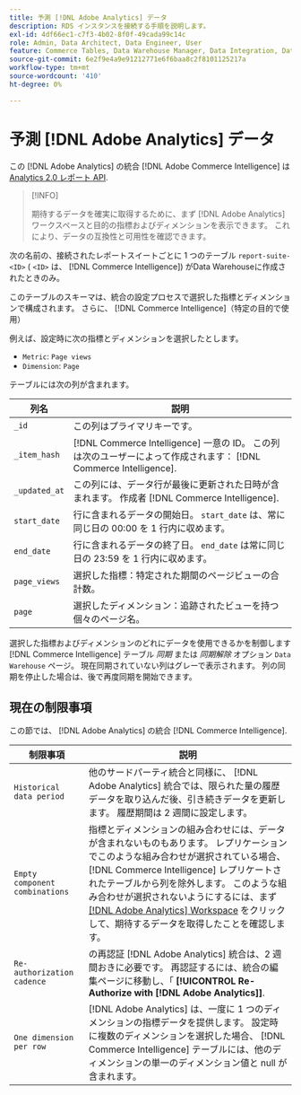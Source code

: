 ```yaml
---
title: 予測 [!DNL Adobe Analytics] データ
description: RDS インスタンスを接続する手順を説明します。
exl-id: 4df66ec1-c7f3-4b02-8f0f-49cada99c14c
role: Admin, Data Architect, Data Engineer, User
feature: Commerce Tables, Data Warehouse Manager, Data Integration, Data Import/Export
source-git-commit: 6e2f9e4a9e91212771e6f6baa8c2f8101125217a
workflow-type: tm+mt
source-wordcount: '410'
ht-degree: 0%

---
```


# 予測 [!DNL Adobe Analytics] データ

この [!DNL Adobe Analytics] の統合 [!DNL Adobe Commerce Intelligence] は [Analytics 2.0 レポート API](https://developer.adobe.com/analytics-apis/docs/2.0/#!AdobeDocs/analytics-2.0-apis/master/README.md).

>[!INFO]
>
>期待するデータを確実に取得するために、まず [!DNL Adobe Analytics] ワークスペースと目的の指標およびディメンションを表示できます。 これにより、データの互換性と可用性を確認できます。

次の名前の、接続されたレポートスイートごとに 1 つのテーブル `report-suite-<ID>` ( `<ID>` は、 [!DNL Commerce Intelligence]) がData Warehouseに作成されたときのみ。

このテーブルのスキーマは、統合の設定プロセスで選択した指標とディメンションで構成されます。 さらに、 [!DNL Commerce Intelligence]（特定の目的で使用）

例えば、設定時に次の指標とディメンションを選択したとします。
- `Metric`: `Page views`
- `Dimension`: `Page`

テーブルには次の列が含まれます。

| 列名 | 説明 |
| --- | --- |
| `_id` | この列はプライマリキーです。 |
| `_item_hash` | [!DNL Commerce Intelligence] 一意の ID。 この列は次のユーザーによって作成されます： [!DNL Commerce Intelligence]. |
| `_updated_at` | この列には、データ行が最後に更新された日時が含まれます。 作成者 [!DNL Commerce Intelligence]. |
| `start_date` | 行に含まれるデータの開始日。 `start_date` は、常に同じ日の 00:00 を 1 行内に収めます。 |
| `end_date` | 行に含まれるデータの終了日。 `end_date` は常に同じ日の 23:59 を 1 行内に収めます。 |
| `page_views` | 選択した指標：特定された期間のページビューの合計数。 |
| `page` | 選択したディメンション：追跡されたビューを持つ個々のページ名。 |

選択した指標およびディメンションのどれにデータを使用できるかを制御します [!DNL Commerce Intelligence] テーブル *同期* または *同期解除* オプション `Data Warehouse` ページ。 現在同期されていない列はグレーで表示されます。 列の同期を停止した場合は、後で再度同期を開始できます。

## 現在の制限事項

この節では、 [!DNL Adobe Analytics] の統合 [!DNL Commerce Intelligence].

| 制限事項 | 説明 |
| --- | --- |
| `Historical data period` | 他のサードパーティ統合と同様に、 [!DNL Adobe Analytics] 統合では、限られた量の履歴データを取り込んだ後、引き続きデータを更新します。 履歴期間は 2 週間に設定します。 |
| `Empty component combinations` | 指標とディメンションの組み合わせには、データが含まれないものもあります。 レプリケーションでこのような組み合わせが選択されている場合、 [!DNL Commerce Intelligence] レプリケートされたテーブルから列を除外します。 このような組み合わせが選択されないようにするには、まず [[!DNL Adobe Analytics] Workspace](https://experienceleague.adobe.com/docs/analytics/analyze/analysis-workspace/home.html) をクリックして、期待するデータを取得したことを確認します。 |
| `Re-authorization cadence` | の再認証 [!DNL Adobe Analytics] 統合は、2 週間おきに必要です。 再認証するには、統合の編集ページに移動し、「 **[!UICONTROL Re-Authorize with [!DNL Adobe Analytics]]**. |
| `One dimension per row` | [!DNL Adobe Analytics] は、一度に 1 つのディメンションの指標データを提供します。 設定時に複数のディメンションを選択した場合、 [!DNL Commerce Intelligence] テーブルには、他のディメンションの単一のディメンション値と null が含まれます。 |
